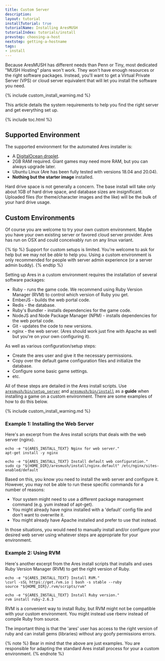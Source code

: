 ```yaml
---
title: Custom Server
description: 
layout: tutorial
installTutorial: true
tutorialName: Installing AresMUSH
tutorialIndex: tutorials/install
prevstep: choosing-a-host
nextstep: getting-a-hostname
tags:
- install
---
```


Because AresMUSH has different needs than Penn or Tiny, most dedicated "MUSH Hosting" plans won't work.  They won't have enough resources or the right software packages.  Instead, you'll want to get a Virtual Private Server (VPS) or cloud server equivalent that will let you install the software you need.

{% include custom_install_warning.md %}

This article details the system requirements to help you find the right server and get everything set up.

{% include toc.html %}

## Supported Environment

The supported environment for the automated Ares installer is:

* A [DigitalOcean droplet](/tutorials/install/digital-ocean.html).
* 2GB RAM required.  Giant games may need more RAM, but you can always upgrade later.
* Ubuntu Linux (Are has been fully tested with versions 18.04 and 20.04).
* **Nothing but the starter image** installed.   

Hard drive space is not generally a concern. The base install will take only about 1GB of hard drive space, and database sizes are insignificant. Uploaded files (for theme/character images and the like) will be the bulk of your hard drive usage.

## Custom Environments

Of course you are welcome to try your own custom environment.  Maybe you have your own existing server or favored cloud server provider.  Ares has run on OSX and could conceivably run on any linux variant.  

{% tip %}
Support for custom setups is limited.  You're welcome to ask for help but we may not be *able* to help you.  Using a custom environment is only recommended for people with server admin experience (or a server admin buddy).
{% endtip %}

Setting up Ares in a custom environment requires the installation of several software packages: 

* Ruby - runs the game code.  We recommend using Ruby Version Manager (RVM) to control which version of Ruby you get.
* EmberJS - builds the web portal code.
* Redis - the database.
* Ruby's Bundler - installs dependencies for the game code.
* NodeJS and Node Package Manager (NPM) - installs dependencies for the web portal code.
* Git - updates the code to new versions.
* nginx - the web server.  (Ares should work just fine with Apache as well but you're on your own configuring it).

As well as various configuration/setup steps:

* Create the ares user and give it the necessary permissions.
* Copy over the default game configuration files and initialize the database.
* Configure some basic game settings.
* etc.

All of these steps are detailed in the Ares install scripts. Use [`aresmush/bin/setup_server`](https://github.com/AresMUSH/aresmush/blob/master/bin/setup_server) and [`aresmush/bin/install`](https://github.com/AresMUSH/aresmush/blob/master/bin/install) as a **guide** when installing a game on a custom environment.  There are some examples of how to do this below.

{% include custom_install_warning.md %}

### Example 1: Installing the Web Server

Here's an excerpt from the Ares install scripts that deals with the web server (nginx).

    echo -e "${ARES_INSTALL_TEXT} Nginx for web server."
    apt-get install -y nginx

    echo -e "${ARES_INSTALL_TEXT} Install default web configuration."
    sudo cp "${HOME_DIR}/aresmush/install/nginx.default" /etc/nginx/sites-enabled/default

Based on this, you know you need to install the web server and configure it.  However, you may not be able to run these specific commands for a number of reasons:

* Your system might need to use a different package management command (e.g. yum instead of apt-get).  
* You might already have nginx installed with a 'default' config file and don't want to overwrite it.
* You might already have Apache installed and prefer to use that instead.

In those situations, you would need to manually install and/or configure your desired web server using whatever steps are appropriate for your environment.

### Example 2: Using RVM

Here's another excerpt from the Ares install scripts that installs and uses Ruby Version Manager (RVM) to get the right version of Ruby.

    echo -e "${ARES_INSTALL_TEXT} Install RVM."
    \curl -sSL https://get.rvm.io | bash -s stable --ruby
    source "${HOME_DIR}/.rvm/scripts/rvm"
    
    echo -e "${ARES_INSTALL_TEXT} Install Ruby version."
    rvm install ruby-2.6.3

RVM is a convenient way to install Ruby, but RVM might not be compatible with your custom environment.  You might instead use rbenv instead of compile Ruby from source.  

The important thing is that the 'ares' user has access to the right version of ruby and can install gems (libraries) without any goofy permissions errors.

{% note %}
Bear in mind that the above are just examples. You are responsible for adapting the standard Ares install process for your a custom environment.
{% endnote %}